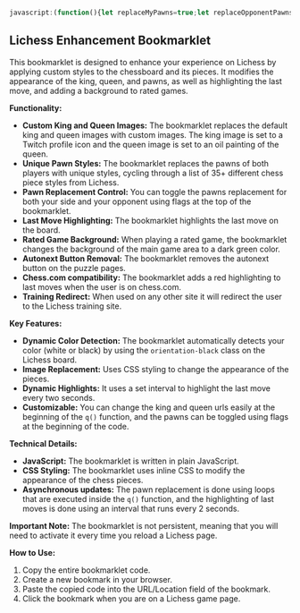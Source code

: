 ```js

javascript:(function(){let replaceMyPawns=true;let replaceOpponentPawns=true;if(window.location.href.includes('chess.com')){const s=document.createElement('style');s.innerHTML='.highlight{background-color:red!important;opacity:1!important}';document.head.appendChild(s)}else{if(document.querySelector('cg-board')){function r(e,s,c){if(!e||e.length===0)return;e.forEach((el,i)=>{if(el&&el.classList.contains(c)){el.classList.remove('black','white',c);el.style.background=Array.isArray(s)?`url(https://lichess1.org/assets/_KA7qyN/piece/${s[i%s.length]}/${c[0]}P.svg)`:s;el.style.backgroundSize='cover'}})}function q(){let f=document.querySelector('.puzzle__feedback.play'),m,ki='url(https://static-cdn.jtvnw.net/jtv_user_pictures/67dcc3a8-669c-4670-96d1-0ad3728c3adb-profile_image-70x70.png)',qu='url(https://i.imgur.com/FhwFGbb.jpg)';if(f){let i=f.querySelector('.instruction em');if(i){if(i.textContent.includes('black'))m='black';else if(i.textContent.includes('white'))m='white'}let k=document.querySelector(`.${m}.king`);if(k)r([k],ki,m);let qn=document.querySelector(`.${m}.queen`);if(qn)r([qn],qu,m)}if(!m){let b=document.querySelector('.cg-wrap');if(b){m=b.classList.contains('orientation-black')?'black':'white';console.log("Current player color:", m);let k=document.querySelector(`.${m}.king`);if(k)r([k],ki,m);let qn=document.querySelector(`.${m}.queen`);if(qn)r([qn],qu,m)}}let pa=document.querySelectorAll(`.${m}.pawn`),sty=["cburnett","merida","alpha","pirouetti","chessnut","chess7","reillycraig","companion","riohacha","kosal","le%20Zigzag","fantasy","spatial","celtic","california","caliente","pixel","maestro","fresca","cardinal","gioco","tatiana","staunty","cooke","monarchy","governor","dubrovny","icpieces","mpchess","kiwen-suwi","horsey","anarcandy","shapes","letter","disguised"]; if(replaceMyPawns)Array.from(pa).forEach((el,i)=>{ if(el)r([el],[sty[i%sty.length]],m)}); if(replaceOpponentPawns){let om=m=='black'?'white':'black';let opa=document.querySelectorAll(`.${om}.pawn`); Array.from(opa).forEach((el,i)=>{if(el)r([el],[sty[(i+pa.length)%sty.length]],om)});}}function b(){const p=document.querySelector('.puzzle__side__user__rating'),g=document.querySelector('.game__meta__infos');if((p&&p.querySelector('strong'))||(g&&g.querySelector('.setup')&&g.querySelector('.setup').textContent.includes('Rated'))){if(p&&p.querySelector('strong'))document.querySelector('.puzzle__side__user').style.backgroundColor='#0B3B0B';else document.querySelector('main.round').style.backgroundColor='#0B3B0B'}}q();b();let c=0;function a(e){e.forEach(el=>{if(el)el.style.cssText+='box-shadow:0 0 15px rgba(0,0,0,0.7);outline:5px solid black;background-image:linear-gradient(to bottom,rgba(255,255,0,0.5),rgba(255,255,0,0.2))'})}const l=document.querySelectorAll('.last-move');const t=setInterval(function(){const l=document.querySelectorAll('.last-move');if(l.length>0){l.forEach(s=>{if(!s.style.cssText.includes('box-shadow'))a([s])});}q();b();},2000);const an=document.querySelectorAll('#puzzle-toggle-autonext,label[for="puzzle-toggle-autonext"]');an.forEach(el=>el.remove())}else window.location.href='https://lichess.org/training'}})()

```


## Lichess Enhancement Bookmarklet

This bookmarklet is designed to enhance your experience on Lichess by applying custom styles to the chessboard and its pieces. It modifies the appearance of the king, queen, and pawns, as well as highlighting the last move, and adding a background to rated games.

**Functionality:**

*   **Custom King and Queen Images:** The bookmarklet replaces the default king and queen images with custom images. The king image is set to a Twitch profile icon and the queen image is set to an oil painting of the queen.
*   **Unique Pawn Styles:**  The bookmarklet replaces the pawns of both players with unique styles, cycling through a list of 35+ different chess piece styles from Lichess.
*  **Pawn Replacement Control:** You can toggle the pawns replacement for both your side and your opponent using flags at the top of the bookmarklet.
*   **Last Move Highlighting:** The bookmarklet highlights the last move on the board.
*   **Rated Game Background:** When playing a rated game, the bookmarklet changes the background of the main game area to a dark green color.
*   **Autonext Button Removal:** The bookmarklet removes the autonext button on the puzzle pages.
*  **Chess.com compatibility:** The bookmarklet adds a red highlighting to last moves when the user is on chess.com.
* **Training Redirect:** When used on any other site it will redirect the user to the Lichess training site.

**Key Features:**

*   **Dynamic Color Detection:** The bookmarklet automatically detects your color (white or black) by using the `orientation-black` class on the Lichess board.
*   **Image Replacement:** Uses CSS styling to change the appearance of the pieces.
*   **Dynamic Highlights:** It uses a set interval to highlight the last move every two seconds.
*  **Customizable:** You can change the king and queen urls easily at the beginning of the `q()` function, and the pawns can be toggled using flags at the beginning of the code.

**Technical Details:**

*   **JavaScript:** The bookmarklet is written in plain JavaScript.
*   **CSS Styling:** The bookmarklet uses inline CSS to modify the appearance of the chess pieces.
*   **Asynchronous updates:** The pawn replacement is done using loops that are executed inside the `q()` function, and the highlighting of last moves is done using an interval that runs every 2 seconds.

**Important Note:**
The bookmarklet is not persistent, meaning that you will need to activate it every time you reload a Lichess page.

**How to Use:**

1.  Copy the entire bookmarklet code.
2.  Create a new bookmark in your browser.
3.  Paste the copied code into the URL/Location field of the bookmark.
4.  Click the bookmark when you are on a Lichess game page.

